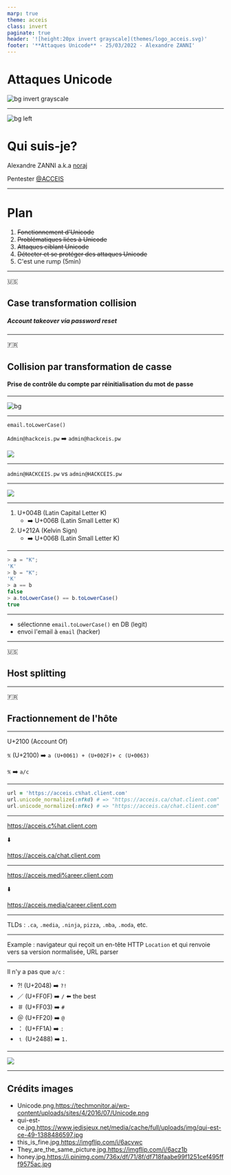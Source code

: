 ```yaml
---
marp: true
theme: acceis
class: invert
paginate: true
header: '![height:20px invert grayscale](themes/logo_acceis.svg)'
footer: '**Attaques Unicode** - 25/03/2022 - Alexandre ZANNI'
---
```


# Attaques Unicode

![bg invert grayscale](assets/Unicode.png)

---

![bg left](assets/qui-est-ce.jpg.jpg)

# Qui suis-je?

Alexandre ZANNI a.k.a [noraj](https://pwn.by/)

Pentester [@ACCEIS](https://www.acceis.fr/)

---

# Plan

1. ~~Fonctionnement d'Unicode~~
2. ~~Problématiques liées à Unicode~~
3. ~~Attaques ciblant Unicode~~
4. ~~Détecter et se protéger des attaques Unicode~~
5. C'est une rump (5min)

---

🇺🇸

## Case transformation collision

##### Account takeover via password reset

---

🇫🇷

## Collision par transformation de casse

#### Prise de contrôle du compte par réinitialisation du mot de passe

---

![bg](assets/example1.png)

---

`email.toLowerCase()`

`Admin@hackceis.pw` ➡️ `admin@hackceis.pw`

![](assets/this_is_fine.jpg)

---

`admin@HACKCEIS.pw` vs `admin@HACKCEIS.pw`

---

![](assets/They_are_the_same_picture.jpg)

---

1. U+004B (Latin Capital Letter K)
    - ➡️ U+006B (Latin Small Letter K)
2. U+212A (Kelvin Sign)
    - ➡️ U+006B (Latin Small Letter K)

---

```js
> a = "K";
'K'
> b = "K";
'K'
> a == b
false
> a.toLowerCase() == b.toLowerCase()
true
```

---

- sélectionne `email.toLowerCase()` en DB (legit)
- envoi l'email à `email` (hacker)

---

🇺🇸

## Host splitting

---

🇫🇷

## Fractionnement de l'hôte

---

U+2100 (Account Of)

`℀` (U+2100) ➡️ `a (U+0061) + (U+002F)+ c (U+0063)`

`℀` ➡️ `a/c`

---

```ruby
url = 'https://acceis.c℀hat.client.com'
url.unicode_normalize(:nfkd) # => "https://acceis.ca/chat.client.com"
url.unicode_normalize(:nfkc) # => "https://acceis.ca/chat.client.com"
```

---

https://acceis.c℀hat.client.com

⬇️

https://acceis.ca/chat.client.com

---

https://acceis.medi℀areer.client.com

⬇️

https://acceis.media/career.client.com

---

TLDs : `.ca`, `.media`, `.ninja`, `pizza`, `.mba`, `.moda`, etc.

---

Example : navigateur qui reçoit un en-tête HTTP `Location` et qui renvoie vers sa version normalisée, URL parser

---

Il n'y a pas que `a/c` :

- ⁈ (U+2048) ➡️ `?!`
- ／ (U+FF0F) ➡️ `/` ⬅️ the best
- ＃ (U+FF03) ➡️ `#`
- ＠ (U+FF20) ➡️ `@`
- ： (U+FF1A) ➡️ `:`
- ⒈ (U+2488) ➡️ `1.`

---

![](assets/honey.jpg)

---

## Crédits images

- Unicode.png,https://techmonitor.ai/wp-content/uploads/sites/4/2016/07/Unicode.png
- qui-est-ce.jpg,https://www.jedisjeux.net/media/cache/full/uploads/img/qui-est-ce-49-1388486597.jpg
- this_is_fine.jpg,https://imgflip.com/i/6acvwc
- They_are_the_same_picture.jpg,https://imgflip.com/i/6acz1b
- honey.jpg,https://i.pinimg.com/736x/df/71/8f/df718faabe99f1251cef495fff9575ac.jpg
